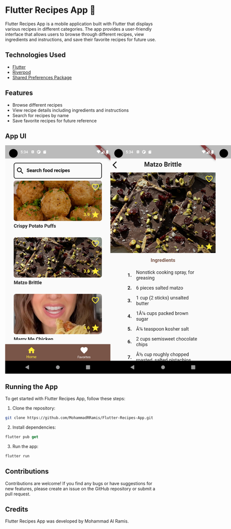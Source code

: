 # Flutter Recipes App 🍳

Flutter Recipes App is a mobile application built with Flutter that displays various recipes in different categories. The app provides a user-friendly interface that allows users to browse through different recipes, view ingredients and instructions, and save their favorite recipes for future use.

## Technologies Used

- [Flutter](https://flutter.dev/)
- [Riverpod](https://riverpod.dev/)
- [Shared Preferences Package](https://pub.dev/packages/shared_preferences)

## Features

- Browse different recipes
- View recipe details including ingredients and instructions
- Search for recipes by name
- Save favorite recipes for future reference

## App UI

<div style='display: flex'>
<img src="readme_images/home_page.png" width="342" height="740">
<img src="readme_images/details_page_1.png" width="342" height="740">
<img src="readme_images/details_page_2.png" width="342" height="740">
<img src="readme_images/favorites_page.png" width="342" height="740">
</div>

## Running the App

To get started with Flutter Recipes App, follow these steps:

1. Clone the repository:

```bash
git clone https://github.com/MohammadRRamis/Flutter-Recipes-App.git
```

2. Install dependencies:

```dart
flutter pub get
```

3. Run the app:

```dart
flutter run
```

## Contributions

Contributions are welcome! If you find any bugs or have suggestions for new features, please create an issue on the GitHub repository or submit a pull request.

## Credits

Flutter Recipes App was developed by Mohammad Al Ramis.
